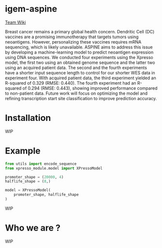 # igem-aspine

[Team Wiki](https://2024.igem.wiki/bangkok-nmh/)

Breast cancer remains a primary global health concern. Dendritic Cell (DC) vaccines are a promising immunotherapy that targets tumors using neoantigens. However, personalizing these vaccines requires mRNA sequencing, which is likely unavailable. ASPINE aims to address this issue by developing a machine-learning model to predict neoantigen expression using DNA sequences.
We conducted four experiments using the Xpresso model, the first two using an obtained genome sequence and the latter two using an acquired patient data. The second and the fourth experiments have a shorter input sequence length to control for our shorter WES data in experiment four. With acquired patient data, the third experiment yielded an R-squared of 0.329 (RMSE: 0.440). The fourth experiment had an R-squared of 0.294 (RMSE: 0.443), showing improved performance compared to non-patient data. Future work will focus on optimizing the model and refining transcription start site classification to improve prediction accuracy.

# Installation

WIP

# Example

```py
from utils import encode_sequence
from xpresso_module.model import XPressoModel

promoter_shape = (20000, 4)
halflife_shape = (8,)

model = XPressoModel(
    promoter_shape, halflife_shape
)
```

WIP

# Who we are ?

WIP
